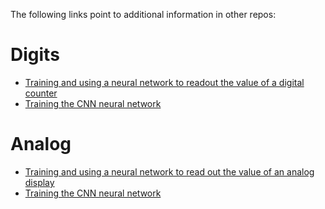 The following links point to additional information in other repos:

# Digits
* [Training and using a neural network to readout the value of a digital counter](https://github.com/jomjol/neural-network-digital-counter-readout)
* [Training the CNN neural network](https://github.com/jomjol/neural-network-digital-counter-readout/blob/master/Train_Network.md)

# Analog
* [Training and using a neural network to read out the value of an analog display](https://github.com/jomjol/neural-network-analog-needle-readout)
* [Training the CNN neural network](https://github.com/jomjol/neural-network-analog-needle-readout/blob/master/Train_Network.md)